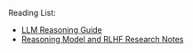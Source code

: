 
Reading List:

- [LLM Reasoning Guide](https://kili-technology.com/large-language-models-llms/llm-reasoning-guide)
- [Reasoning Model and RLHF Research Notes](https://github.com/rkinas/reasoning_models_how_to)
